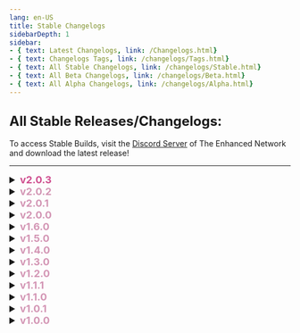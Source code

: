```yaml
---
lang: en-US
title: Stable Changelogs
sidebarDepth: 1
sidebar:
- { text: Latest Changelogs, link: /Changelogs.html}
- { text: Changelogs Tags, link: /changelogs/Tags.html}
- { text: All Stable Changelogs, link: /changelogs/Stable.html}
- { text: All Beta Changelogs, link: /changelogs/Beta.html}
- { text: All Alpha Changelogs, link: /changelogs/Alpha.html}
---
```


## <font size=5em><b>All Stable Releases/Changelogs:</b></font><br>
To access Stable Builds, visit the [Discord Server](https://discord.gg/tohe) of The Enhanced Network and download the latest release!

---
<font size=4em>
<details>
<summary><b><font color=#cf4e8f>v2.0.3</font></b></summary>
::: danger Caution
= <font color=#de6707><b>KNOWN BUG</b></font>: (Maybe fixed now) Servers may be unstable as the protocol requires fixing on Innersloth's side<br>
= <font color=#de6707><b>KNOWN BUG</b></font>: Doppelganger, Swift, & Imitator are working, but are unstable<br>
:::

* By [**TommyXL**](https://github.com/Tommy-XL)<br>
= <font color=#1376f0><b>BUG FIX</b></font>: Fixed bug when the host changed his nickname to his own when he was killed by Doppelganger (hopefully) <br>
= <font color=#1376f0><b>BUG FIX</b></font>: Fixed bug when F1 shows role settings<br>
= <font color=#1376f0><b>BUG FIX</b></font>: Fixed bug when Veteran kills Taskinator<br>
= <font color=#1376f0><b>BUG FIX</b></font>: Fixed (hopefully) the last color question for Quizmaster<br>
= <font color=#1376f0><b>BUG FIX</b></font>: Fixed bug when Killing Machine can call a meeting<br>
= <font color=#1376f0><b>BUG FIX</b></font>: Fixed bug when Jailed message not shown<br>
= <font color=#e08709><b>IMPROVEMENT</b></font>: Set 300 CD for Nemesis if they cannot use the kill button<br>

* By [**Drakos**](https://github.com/Ultradragon005)<br>
= <font color=#e08709><b>IMPROVEMENT</b></font>: Changed warning message about Api Error Connection<br>
</details>
<details>
<summary><b><font color=#d395b4>v2.0.2</font></b></summary>
::: danger Caution
= <font color=#de6707><b>KNOWN BUG</b></font>: Servers may be unstable as the protocol requires fixing on Innersloth's side<br>
= <font color=#de6707><b>KNOWN BUG</b></font>: Doppelganger, Swift, & Imitator are working, but are unstable<br>
:::

= <font color=#1376f0><b>BUG FIX</b></font>: Fixed broken Auto Start<br>
</details>
<details>
<summary><b><font color=#d395b4>v2.0.1</font></b></summary>
::: danger Caution
= <font color=#de6707><b>KNOWN BUG</b></font>: Servers may be unstable as the protocol requires fixing on Innersloth's side<br>
= <font color=#de6707><b>KNOWN BUG</b></font>: Doppelganger, Swift, & Imitator are working, but are unstable<br>
= <font color=#de6707><b>KNOWN BUG</b></font>: Modded clients have some problems, so it is  temporarily recommended that only the host has the mod installed, and players to join on Vanilla.<br>
= <font color=#de6707><b>KNOWN BUG</b></font>: Black screen after meeting for vanilla players (This is not fixable at this time as it's an issue with Vanilla, not TOHE)<br>
:::

::: tip Extra Info
= <font color=#ece218><b>NOTICE</b></font>: Support latest version Among Us v2024.6.18 (By [**TommyXL**](https://github.com/Tommy-XL), [**Pietro**](https://github.com/Pietrodjaowjao), [**Drakos**](https://github.com/Ultradragon005), [**NikoCat223**](https://github.com/NikoCat233))<br>
= <font color=#ece218><b>NOTICE</b></font>: New Settings UI (Base ported from [TOH-Y](https://github.com/Yumenopai/TownOfHost_Y))<br>
:::

* By [**TommyXL**](https://github.com/Tommy-XL)<br>
= <font color=#1376f0><b>BUG FIX</b></font>: Fixed bug when after guessing, Judge, etc. the meeting status was not checked<br>
= <font color=#1376f0><b>BUG FIX</b></font>: Fixed bug when Pelican ended the game when eaten players returned<br>
= <font color=#1376f0><b>BUG FIX</b></font>: Fixed Avenger when they try to kill Necromancer<br>
= <font color=#1376f0><b>BUG FIX</b></font>: Fixed Bodyguard/Crusader when they killed Bodyguard/Crusader, Taskinator and Veteran<br>
= <font color=#1376f0><b>BUG FIX</b></font>: Fixed "Quizmaster.None"<br>
= <font color=#1376f0><b>BUG FIX</b></font>: Fixed missed string "*MayorHideVote" for Vindicator<br>
= <font color=#1376f0><b>BUG FIX</b></font>: Fixed bug when Madmate assign Neutrals (Does not apply to Admirer)<br>
= <font color=#1376f0><b>BUG FIX</b></font>: Fixed bug when Camouflage did not disappear after Camouflager was erased<br>
= <font color=#1376f0><b>BUG FIX</b></font>: Probably fixed the bug when Kamikaze killed players during exile<br>
= <font color=#1376f0><b>BUG FIX</b></font>: Probably fixed bug when in-game result displayed randomized nicknames<br>
= <font color=#1376f0><b>BUG FIX</b></font>: Fixed bug when Auto Start always stes ans saved 0 kill cooldown<br>
= <font color=#1376f0><b>BUG FIX</b></font>: Other small fixes that occurred in certain cases<br>
= <font color=#e08709><b>IMPROVEMENT</b></font>: Swift can no longer get Tricky and vice versa<br>
= <font color=#e08709><b>IMPROVEMENT</b></font>: Remove unnecessary parenthesis for Lighter<br>

* By [**Drakos**](https://github.com/Ultradragon005)<br>
= <font color=#1376f0><b>BUG FIX</b></font>: Fixed bug when Fortune Teller shows "INVALID:NotAssigned"<br>

## Special thanks for help developing this version:
[**TommyXL**](https://github.com/Tommy-XL), [**Drakos**](https://github.com/Ultradragon005), [**NikoCat223**](https://github.com/NikoCat233), [**Pietro**](https://github.com/Pietrodjaowjao), [**D1GQ**](https://github.com/D1GQ), [**ryuk**](https://github.com/ryuk2098), [**Marg**](https://github.com/MargaretTheFool), [**Moe**](https://github.com/0xDrMoe), [**WaterPanda**](#), [**乐崽吖**](https://github.com/LezaiYa), [**Gurge44**](https://www.youtube.com/@200iqguy), [**NotPyro404**](https://sites.google.com/view/notpyro404), [**GameTechGuides**](https://github.com/GameTechGuides)
</details>
<details>
<summary><b><font color=#d395b4>v2.0.0</font></b></summary>

::: danger Caution
= <font color=#de6707><b>KNOWN BUG</b></font>: Servers may be unstable as the protocol requires fixing on Innersloth's side<br>
= <font color=#de6707><b>KNOWN BUG</b></font>: Doppelganger, Swift, & Imitator are working, but are unstable<br>
= <font color=#de6707><b>KNOWN BUG</b></font>: Modded clients have some problems, so it is  temporarily recommended that only the host has the mod installed, and players to join on Vanilla.<br>
= <font color=#de6707><b>KNOWN BUG</b></font>: Black screen after meeting for vanilla players (This is not fixable at this time as it's an issue with Vanilla, not TOHE)<br>
:::

::: tip Extra Info
= <font color=#ece218><b>NOTICE</b></font>: Support latest version Among Us v2024.6.18 (By [**TommyXL**](https://github.com/Tommy-XL), [**Pietro**](https://github.com/Pietrodjaowjao), [**Drakos**](https://github.com/Ultradragon005), [**NikoCat223**](https://github.com/NikoCat233))<br>
= <font color=#ece218><b>NOTICE</b></font>: New Settings UI (Base ported from [TOH-Y](https://github.com/Yumenopai/TownOfHost_Y))<br>
:::

* <font size=3em><font color=green><b>NEW ROLES/ADDONS</b></font></font><br>
\+ <font color=green><b>NEW</b></font>: [Evil Hacker](./options/Impostors/Killing/EvilHacker.html) (Impostor Killing - Ported from [TOH](https://github.com/tukasa0001/TownOfHost))<br>
\+ <font color=green><b>NEW</b></font>: [Doll Master](./options/Impostors/Experimental/DollMaster.html) (Experimental Impostor - By [**D1GQ**](https://github.com/D1GQ))<br>
\+ <font color=green><b>NEW</b></font>: [Radar](./options/Addons/Helpful/Radar.html) (Helpful Add-On - By [**ryuk**](https://github.com/ryuk2098))<br>
\+ <font color=green><b>NEW</b></font>: [Glow](./options/Addons/Experimental/Glow.html) (Experimental Add-On -By [**ryuk**](https://github.com/ryuk2098))<br>

* <font size=3em><font color=#e08709><b>IMPROVED ROLES</b></font></font><br>
= <font color=#e08709><b>IMPROVEMENT</b></font>: [Ninja](./options/Impostors/Killing/Ninja.html) (By [**TommyXL**](https://github.com/Tommy-XL))<br>
= <font color=#e08709><b>IMPROVEMENT</b></font>: [Chronomancer](./options/Impostors/Killing/Chronomancer.html) (By [**Drakos**](https://github.com/Ultradragon005))<br>
= <font color=#e08709><b>IMPROVEMENT</b></font>: [Councillor](./options/Impostors/Killing/Councillor.html) (By [**NikoCat223**](https://github.com/NikoCat233))<br>
= <font color=#e08709><b>IMPROVEMENT</b></font>: [Plague Bearer](/options/Neutrals/Killing/Plaguebearer.html) (By [**TommyXL**](https://github.com/Tommy-XL))<br>
= <font color=#e08709><b>IMPROVEMENT</b></font>: [Schrodinger's Cat](/options/Neutrals/Benign/SchrodingersCat.html) (By [**TommyXL**](https://github.com/Tommy-XL))<br>
= <font color=#e08709><b>IMPROVEMENT</b></font>: [Tricky](/options/Addons/Impostor/Tricky.html) (By [**Drakos**](https://github.com/Ultradragon005))<br>

* <font size=3em><font color=#12edaf><b>GHOST ROLES RETURNED</b></font></font><br>
\+ <font color=#12edaf><b>RETURNED</b></font>: [Ghastly](/options/Crewmates/Ghost/Ghastly.html) (Crewmate Ghost - By [**Drakos**](https://github.com/Ultradragon005))<br>
\+ <font color=#12edaf><b>RETURNED</b></font>: [Hawk](/options/Crewmates/Ghost/Hawk.html) (Crewmate Ghost - By [**Drakos**](https://github.com/Ultradragon005))<br>
\+ <font color=#12edaf><b>RETURNED</b></font>: [Warden](/options/Crewmates/Ghost/Warden.html) (Crewmate Ghost - By [**Drakos**](https://github.com/Ultradragon005))<br>
\+ <font color=#12edaf><b>RETURNED</b></font>: [Bloodmoon](/options/Impostors/Ghost/Bloodmoon.html) (Impostor Ghost - By [**Drakos**](https://github.com/Ultradragon005))<br>
\+ <font color=#12edaf><b>RETURNED</b></font>: [Minion](/options/Impostors/Ghost/Minion.html) (Impostor Ghost - By [**Drakos**](https://github.com/Ultradragon005))<br>
\+ <font color=#12edaf><b>RETURNED</b></font>: [Guardian Angel](/options/Crewmates/Vanilla/GuardianAngel.html) (Support Vanilla Role - By [**Drakos**](https://github.com/Ultradragon005))<br>

* <font size=3em><font color=green><b>NEW COMMANDS</b></font></font><br>
\+ <font color=green><b>NEW</b></font>: `/poll` (By [**Drakos**](https://github.com/Ultradragon005))<br>
\+ <font color=green><b>NEW</b></font>: `/8ball` (By [**Marg**](https://github.com/MargaretTheFool))<br>
\+ <font color=green><b>NEW</b></font>: `/me` (By [**NikoCat223**](https://github.com/NikoCat233))<br>
\+ <font color=green><b>NEW</b></font>: `/icon` (By [**WaterPanda**](#))<br>

* <font size=3em><font color=green><b>NEW SETTINGS</b></font></font><br>
\+ <font color=green><b>NEW</b></font>: Client Setting: `Disable Lobby Music` (By [**TommyXL**](https://github.com/Tommy-XL))<br>
\+ <font color=green><b>NEW</b></font>: Amnesiac: `Has Arrows pointing toward bodies` (By [**ryuk**](https://github.com/ryuk2098))<br>
\+ <font color=green><b>NEW</b></font>: Engineer: `Vent Cooldown` and `Max Time In Vents` (By [**NikoCat223**](https://github.com/NikoCat233))<br>
\+ <font color=green><b>NEW</b></font>: Councillor: `Show Trial as Councillor Murder` (By [**NikoCat223**](https://github.com/NikoCat233))<br>
\+ <font color=green><b>NEW</b></font>: Councillor: `Suicide when judge Impostors Team Wrongly` (By [**NikoCat223**](https://github.com/NikoCat233))<br>
\+ <font color=green><b>NEW</b></font>: Councillor: `Can Murder Snitch with All Tasks Done` (By [**NikoCat223**](https://github.com/NikoCat233))<br>
\+ <font color=green><b>NEW</b></font>: `Instant Auto-Start` (By [**NikoCat223**](https://github.com/NikoCat233))<br>
\+ <font color=green><b>NEW</b></font>: `Everyone Can See Death Reason` (By [**TommyXL**](https://github.com/Tommy-XL))<br>
\+ <font color=green><b>NEW</b></font>: `Hide All Tags (for AutoMuteUs)` (By [**TommyXL**](https://github.com/Tommy-XL))<br>
\+ <font color=green><b>NEW</b></font>: Pickpocket, Stealer and Paranoia: `Hide Additional Vote(s)` (By [**TommyXL**](https://github.com/Tommy-XL))<br>
\+ <font color=green><b>NEW</b></font>: Monarch: `Hide additional vote for Knighted players` (By [**TommyXL**](https://github.com/Tommy-XL))<br>
\+ <font color=green><b>NEW</b></font>: Maverick: `Minimum number of kills to win` (By [**TommyXL**](https://github.com/Tommy-XL))<br>
\+ <font color=green><b>NEW</b></font>: YouTuber: `The Killer Wins with YouTuber` (By [**TommyXL**](https://github.com/Tommy-XL))<br>
\+ <font color=green><b>NEW</b></font>: `Disable Task Win If All Crews Are Dead` (Ported from [EHR](https://github.com/Gurge44/EndlessHostRoles))<br>
\+ <font color=green><b>NEW</b></font>: `Disable Task Win If All Crews Are Converted` (Ported from [EHR](https://github.com/Gurge44/EndlessHostRoles))<br>

* <font size=3em><font color=#e08709><b>NEW/IMPROVED FEATURES</b></font></font><br>
= <font color=#e08709><b>IMPROVEMENT</b></font>: Some roles based on Shapeshift will never play the Shapeshift animation (By [**TommyXL**](https://github.com/Tommy-XL))<br>
= <font color=#e08709><b>IMPROVEMENT</b></font>: Lobby timer displayed for vanilla players (By [**TommyXL**](https://github.com/Tommy-XL))<br>
= <font color=#e08709><b>IMPROVEMENT</b></font>: Modded players can see the host during meetings (Online Only - By [**TommyXL**](https://github.com/Tommy-XL))<br>
= <font color=#e08709><b>IMPROVEMENT</b></font>: Vanilla players can see the roles of the winning players at game end (By [**TommyXL**](https://github.com/Tommy-XL))<br>
= <font color=#e08709><b>IMPROVEMENT</b></font>: Real death reason displayed for players who left the game after death (By [**TommyXL**](https://github.com/Tommy-XL))<br>
= <font color=#e08709><b>IMPROVEMENT</b></font>: Improved role and add-on assign (By [**TommyXL**](https://github.com/Tommy-XL))<br>
= <font color=#e08709><b>IMPROVEMENT</b></font>: Improved Auto-Updater (By [**Pietro**](https://github.com/Pietrodjaowjao))<br>
= <font color=#e08709><b>IMPROVEMENT</b></font>: Horse Mode returned (By [**Pietro**](https://github.com/Pietrodjaowjao))<br>
= <font color=#e08709><b>IMPROVEMENT</b></font>: Improved API Connection loading (By [**Pietro**](https://github.com/Pietrodjaowjao))<br>
= <font color=#e08709><b>IMPROVEMENT</b></font>: Automatically ban spoofed friend codes (Can be disabled in settings - By [**Pietro**](https://github.com/Pietrodjaowjao))<br>
= <font color=#e08709><b>IMPROVEMENT</b></font>: Re-added colors to kill log and last roles commands (By [**Drakos**](https://github.com/Ultradragon005))<br>
\+ <font color=green><b>NEW</b></font>: TOHE Dropship Decorations (Can be disabled in client settings - By [**D1GQ**](https://github.com/D1GQ))<br>
\+ <font color=green><b>NEW</b></font>: Vanilla player based on impostor show real team in intro scene (By [**D1GQ**](https://github.com/D1GQ))<br>
= <font color=#e08709><b>IMPROVEMENT</b></font>: Improved showing role info for vanilla players (By [**D1GQ**](https://github.com/D1GQ))<br>
= <font color=#e08709><b>IMPROVEMENT</b></font>: EAC improvements (By [**NikoCat223**](https://github.com/NikoCat233))<br>
\+ <font color=green><b>NEW</b></font>: Added custom sounds for Eraser and Oiiai after erased role (By [**NikoCat223**](https://github.com/NikoCat233))<br>
\+ <font color=green><b>NEW</b></font>: Region Menu paging behavior (From TONX - By [**NikoCat223**](https://github.com/NikoCat233))<br>

* <font size=3em><font color=#F6BE00><b>SOME CHANGES/IMPROVEMENTS</b></font></font><br>
= <font color=#F6BE00><b>CHANGE</b></font>: Penguin's victim can no longer vent (By [**NikoCat223**](https://github.com/NikoCat233))<br>
= <font color=#F6BE00><b>CHANGE</b></font>: Enigma max name length increased from 8 to 10 (By [**TommyXL**](https://github.com/Tommy-XL))<br>
= <font color=#F6BE00><b>CHANGE</b></font>: Eraser can't guess erased players (By [**TommyXL**](https://github.com/Tommy-XL))<br>
= <font color=#F6BE00><b>CHANGE</b></font>: Block Punching Bag guessing if a player tries to guess it again (By [**TommyXL**](https://github.com/Tommy-XL))<br>
= <font color=#F6BE00><b>CHANGE</b></font>: Optimized Fortune Teller (By [**Drakos**](https://github.com/Ultradragon005))<br>
= <font color=#F6BE00><b>CHANGE</b></font>: Version display size reduced by 70% (By [**TommyXL**](https://github.com/Tommy-XL))<br>
= <font color=#F6BE00><b>CHANGE</b></font>: Lobby timer in `template.txt` (By [**NikoCat223**](https://github.com/NikoCat233))<br>
= <font color=#F6BE00><b>CHANGE</b></font>: Added Server Name in ping tracker (By [**NikoCat223**](https://github.com/NikoCat233))<br>
= <font color=#F6BE00><b>CHANGE</b></font>: Updated background images: Main Menu now features art winners (By [**ryuk**](https://github.com/ryuk2098))<br>
= <font color=#F6BE00><b>CHANGE</b></font>: Changed role name size for modded and vanilla (By [**TommyXL**](https://github.com/Tommy-XL))<br>
= <font color=#F6BE00><b>CHANGE</b></font>: Hide report button for Killing Machine (By [**TommyXL**](https://github.com/Tommy-XL))<br>
\- <font color=red><b>REMOVED</b></font>: Client Settings: `Small Screen Mode` and `Enable it if you use AutoMuteUs` (By [**TommyXL**](https://github.com/Tommy-XL))<br>
Added `F3` and `F4` to show role and add-ons settings, respectively (By [**TommyXL**](https://github.com/Tommy-XL))<br>
= <font color=#F6BE00><b>CHANGE</b></font>: Changed Kamikaze symbol (By [**Drakos**](https://github.com/Ultradragon005))<br>
\+ <font color=green><b>NEW</b></font>: Added icon for Jailer (By [**Drakos**](https://github.com/Ultradragon005))<br>
= <font color=#F6BE00><b>CHANGE</b></font>: When Mayor use portable button it shows as a button pressed (By [**Drakos**](https://github.com/Ultradragon005))<br>
= <font color=#F6BE00><b>CHANGE</b></font>: Allow players to be banned by only using the first name in `BanList.txt` (By [**Pietro**](https://github.com/Pietrodjaowjao))<br>
= <font color=#F6BE00><b>CHANGE</b></font>: Updated Ability button text for Seeker, Coroner, Romantic, and Werewolf (By [**Marg**](https://github.com/MargaretTheFool))<br>
= <font color=#F6BE00><b>CHANGE</b></font>: Moved Double Shot and Rebound to `Game Modifiers` (By [**TommyXL**](https://github.com/Tommy-XL))<br>
\+ <font color=#12edaf><b>RENAMED</b></font>: Masochist renamed to [Punching Bag](/options/Neutrals/Evil/PunchingBag.html) (By [**WaterPanda**](#))<br>
\+ <font color=#12edaf><b>RENAMED</b></font>: Bloodlust renamed to [Bloodthirst](/options/Addons/Mixed/Bloodthirst.html) (By [**WaterPanda**](#))<br>
\+ <font color=#12edaf><b>RENAMED</b></font>: Schizophrenic renamed to [Paranoia](/options/Addons/Mixed/Paranoia.html) (By [**WaterPanda**](#))<br>
= <font color=#e08709><b>IMPROVEMENT</b></font>: All instances of `tohre.dev` updated to `weareten.ca` (By [**NotPyro404**](https://sites.google.com/view/notpyro404))<br>
= <font color=#e08709><b>IMPROVEMENT</b></font>: All instances of `ko-fi.com/tohe` updated to `weareten.ca/tohe/` (By [**NotPyro404**](https://sites.google.com/view/notpyro404))<br><br>

## Special thanks for help developing this version:
[**TommyXL**](https://github.com/Tommy-XL), [**Drakos**](https://github.com/Ultradragon005), [**NikoCat223**](https://github.com/NikoCat233), [**Pietro**](https://github.com/Pietrodjaowjao), [**D1GQ**](https://github.com/D1GQ), [**ryuk**](https://github.com/ryuk2098), [**Marg**](https://github.com/MargaretTheFool), [**Moe**](https://github.com/0xDrMoe), [**WaterPanda**](#), [**乐崽吖**](https://github.com/LezaiYa), [**Gurge44**](https://www.youtube.com/@200iqguy), [**NotPyro404**](https://sites.google.com/view/notpyro404), [**GameTechGuides**](https://github.com/GameTechGuides).<br>
- Check out all of our translators on our [**Website**](https://tohe.weareten.ca/AboutUs.html)<br>
* [**Full v2.0.0 Changelog**](https://github.com/0xDrMoe/TownofHost-Enhanced/compare/v1.6.0...v2.0.0) or support us on our [Website](https://weareten.ca/TOHE/) to get access to early features!
</details>
<details>
<summary><b><font color=#d395b4>v1.6.0</font></b></summary>

* <font size=3em><font color=green><b>NEW ADDONS</b></font></font><br>
\+ <font color=green><b>NEW</b></font>: Statue (Harmful Addon - By: Drakos, Idea: spong)<br>

* <font size=3em><font color=green><b>COLLABORATIVE CHANGES</b></font></font><br>
\+ <font color=green><b>NEW</b></font>: New function for Shapeshift roles: Reject-ShapeShift (By: NikoCat223 - Created the base code, and TommyXL - Helped) (All roles that can use shapeshift will no longer play the shapeshift animation) (This function can be adjusted using the setting «Disable Shapeshift Animations» (The Sniper has a separate setting)) (Note: In the next version it may be changed, for example: some roles will have Shapeshift disabled by default and some roles will add a setting with «Disable Shapeshift Animation»)<br>
= <font color=#e08709><b>IMPROVEMENT</b></font>: Improved code base for all add-ons (By: Drakos - Created the base code, and TommyXL - Partially helped)<br>

* <font size=3em><font color=green><b>NEW SETTINGS</b></font></font><br>
\+ <font color=green><b>NEW</b></font>: Disable VoteKick System (By: Pietro)<br>
\+ <font color=green><b>NEW</b></font>: Impostors can see each other's Add-ons (By: TommyXL)<br>
\+ <font color=green><b>NEW</b></font>: Players can use «/tpin» and «/tpout» commands (By: ryuk)<br>
\+ <font color=green><b>NEW</b></font>: Players can play mini-games (By: ryuk)<br>
\+ <font color=green><b>NEW</b></font>: Client setting: «Dark Theme» (By: TommyXL - Ported From EHR - Works only for modded players)<br>

* <font size=3em><font color=green><b>NEW FEATURES</b></font></font><br>
= <font color=#e08709><b>IMPROVEMENT</b></font>: Improved announcement patch (By: ryuk - Ported from TOH-Y)<br>
= <font color=#e08709><b>IMPROVEMENT</b></font>: Added «dlekS ehT» in Map Picker Menu (By: TommyXL - Thanks Submerged source code)<br>
= <font color=#e08709><b>IMPROVEMENT</b></font>: Improved role spawns (By: TommyXL - Ported from EHR) (Now for each role, you can set the chance of appearance from 0% to 100%)<br>
= <font color=#e08709><b>IMPROVEMENT</b></font>: Improved Role Summary (By: TommyXL - Ported From EHR)<br>
= <font color=#e08709><b>IMPROVEMENT</b></font>: Revert to old Kill logs (By: ryuk) (The kill log and end summary will also automatically remove HTML tags if the length is too long (even with setting off). This is done because if the message is too big, it will not be sent to some players)<br>

* <font size=3em><font color=#F6BE00><b>SOME CHANGES/IMPROVEMENTS</b></font></font><br>
= <font color=#e08709><b>IMPROVEMENT</b></font>: We will now use «Mini.RegionInstall» to add modded servers<br>
= <font color=#e08709><b>IMPROVEMENT</b></font>: Now backgrounds are set in randomly (By: ryuk - from art competitions)<br>
= <font color=#e08709><b>IMPROVEMENT</b></font>: If a user fails dbconnect on first login, it will be turned to offline mode and forced to re-login (By: NikoCat223)<br>
\- <font color=red><b>REMOVED</b></font>: Client Setting «Old Role Summary» removed (By: TommyXL)<br>
= <font color=#e08709><b>IMPROVEMENT</b></font>: Modded players now will show the player role in the Haunt Menu instead of the base role (By: TommyXL)<br>
\- <font color=red><b>REMOVED</b></font>: Unused strings were removed (By: ryuk - Thanks to kevoutings for providing all the unused strings)<br>
= <font color=#e08709><b>IMPROVEMENT</b></font>: Now vanilla roles and Amnesiac always will be shown in Guesser UI (By: TommyXL)<br>

* <font size=3em><font color=#1376f0><b>BUG FIXES</b></font></font><br>
= <font color=#1376f0><b>BUG FIX</b></font>: Fixed Mod Updater (By: Pietro and NikoCat223)<br>
= <font color=#1376f0><b>BUG FIX</b></font>: Fixed Progress text and target mark for Pirate (By: ryuk)<br>
= <font color=#1376f0><b>BUG FIX</b></font>: Removed Overtired from enabled addons list (By: ryuk)<br>
= <font color=#1376f0><b>BUG FIX</b></font>: Shapeshifted Hangman ignores the alerted veteran (By: ryuk)<br>
= <font color=#1376f0><b>BUG FIX</b></font>: Fixed bug when «FixedUpdate» for roles working in the lobby (By: TommyXL)<br>
= <font color=#1376f0><b>BUG FIX</b></font>: Possibly fixed bug when settings sometimes are not loading (By: TommyXL)<br>
= <font color=#1376f0><b>BUG FIX</b></font>: Fixes for Copycat turning into Retributionist and reverting into Copycat (By: Moe)<br>
= <font color=#1376f0><b>BUG FIX</b></font>: Fixed bug when Susceptible making role visible to others (By: Drakos)<br>
= <font color=#1376f0><b>BUG FIX</b></font>: Fixed some visual bugs with Modded clients (By: NikoCat223)<br>
= <font color=#1376f0><b>BUG FIX</b></font>: Fixed bug when Bomber and Nuker were banned by EAC after shapeshifting (By: NikoCat223)<br>
= <font color=#1376f0><b>BUG FIX</b></font>: Solsticer is no longer a member of any team (By: NikoCat223)<br>
= <font color=#1376f0><b>BUG FIX</b></font>: Penguin victim cannot kill (By: NikoCat223)<br>
= <font color=#1376f0><b>BUG FIX</b></font>: Pelican cannot eat grabbing penguin (By: NikoCat223)<br>
= <font color=#1376f0><b>BUG FIX</b></font>: Fixed bug when the GM gets stuck outside the map on the Airship (By: TommyXL)<br>
= <font color=#1376f0><b>BUG FIX</b></font>: Fixed presets in Hide & Seek (By: TommyXL)<br>
= <font color=#1376f0><b>BUG FIX</b></font>: Fixed errors in Double Trigger (By: TommyXL)<br>
= <font color=#1376f0><b>BUG FIX</b></font>: Fixed some invalid strings for Quiz Master (By: TommyXL)<br>
= <font color=#1376f0><b>BUG FIX</b></font>: Fixed bug when Mole not working on fungle (By: ryuk)<br>
= <font color=#1376f0><b>BUG FIX</b></font>: Remove ejected from Tricky random death reason (By: ryuk)<br>
= <font color=#1376f0><b>BUG FIX</b></font>: Fixed bug when Imitator having vanilla cooldown (By: ryuk)<br>

* <font size=3em><font color=#8708c7><b>TRANSLATIONS</b></font></font>
\+ <font color=#009b3a><b>Brazilian (Portuguese Brazil)</b></font>: (Dx7405)<br>
\+ <font color=#1e448b><b>Dutch</b></font>: (apemv, madmazel_)<br>
\+ <font color=#002654><b>French</b></font>: (FuroYT, KevOut, Klaomi, Sansationnelle, Space Monkey)<br>
\+ <font color=#009344><b>Italian</b></font>: (alot, Baphojack, Mattix606)<br>
\+ <font color=#bd0029><b>Japanese</b></font>: (Sunnyboi)<br>
\+ <font color=#009b3a><b>Latam (Latin American)</b></font>: (CreepPower)<br>
\+ <font color=#0036a7><b>Russian</b></font>: (TommyXL, Shoulder Devil, chill_ultimated, Nevermore59)<br>
\+ <font color=#de2910><b>Simplified Chinese</b></font>: (CrewCyan, LezaiYa, NikoCat223)<br>
\+ <font color=#ffc400><b>Spanish</b></font>: (Dawson, Sunnyboi, thewhiskas27, xxSShadow)<br>
\+ <font color=#de2910><b>Traditional Chinese</b></font>: (FlyFlyTurtle, Hinharrrrr, netherdragontw, Pomelo_)<br>

- Check out all of our translators on our [**Website**](https://tohe.weareten.ca/AboutUs.html)
* [**Full v1.6.0 Changelog**](https://github.com/0xDrMoe/TownofHost-Enhanced/compare/v1.5.0...v1.6.0) or support us on our [Website](https://weareten.ca/TOHE/) to get access to early features!
</details>
<details>
<summary><b><font color=#d395b4>v1.5.0</font></b></summary>

* <font size=3em><font color=green><b>NEW ROLES</b></font></font><br>
\+ <font color=green><b>NEW</b></font>: Rift Maker (Support Impostor - By: ryuk) <br>
\+ <font color=green><b>NEW</b></font>: Penguin (Hindering Impostor - Coded by dev TOH and Ported from EHR - By: Drakos) <br>
\+ <font color=green><b>NEW</b></font>: Stealth (Hindering Impostor - Coded by dev TOH and Ported from EHR - By: Drakos) <br>
\+ <font color=green><b>NEW</b></font>: Plague Scientist (Neutral Killer - Coded by dev TOH and Ported from EHR - By: Drakos) <br>
\+ <font color=green><b>NEW</b></font>: Schrodinger's Cat (Neutral Benign - Coded by dev TOH - By: ryuk) <br>
\+ <font color=green><b>NEW</b></font>: Quizmaster (Experimental role - By: Furo) <br>

* <font size=3em><font color=green><b>NEW ADDONS</b></font></font><br>
\+ <font color=green><b>NEW</b></font>: Susceptible (Helpful Addon - By: Drakos) <br>
\+ <font color=green><b>NEW</b></font>: Tired (Helpful Addon - By: Drakos) <br>
\+ <font color=green><b>NEW</b></font>: Tricky (Impostor Add-on - By: ryuk) <br>
\+ <font color=green><b>NEW</b></font>: Rainbow (Miscellaneous Addon - Coded by dev TOH-Y - By: NikoCat223 and LezaiYa) <br>

* <font size=3em><font color=#12edaf><b>REWORKED/IMPROVED ROLES</b></font></font><br>
= <font color=#F6BE00><b>REWORK</b></font>: Killing Machine (Reworked - By: ryuk) <br>
= <font color=#F6BE00><b>REWORK</b></font>: Investigator (Reworked - By: ryuk) <br>
= <font color=#F6BE00><b>REBASED</b></font>: Swapper (Rebased - By: NikoCat223) <br>
= <font color=#e08709><b>IMPROVEMENT</b></font>: Copycat (Improved - By: ryuk) <br>

* <font size=3em><font color=red><b>REMOVALS</b></font></font><br>
\- <font color=red><b>REMOVED</b></font>: Luckey (Сrewmate Role - By: ryuk) <br>
\- <font color=red><b>REMOVED</b></font>: Witch (Neutral Killer - By: TommyXL) <br>
\- <font color=red><b>REMOVED</b></font>: Repairman (Common Addon - By: TommyXL) <br>

* <font size=3em><font color=#F6BE00><b>PERFORMANCE/CODE IMPROVEMENTS</b></font></font><br>
= <font color=#e08709><b>IMPROVEMENT</b></font>: «FixedUpdate» in code now work async (By: TommyXL) <br>
= <font color=#e08709><b>IMPROVEMENT</b></font>: Optimize Ping Tracker Update (By: TommyXL) <br>
= <font color=#e08709><b>IMPROVEMENT</b></font>: Improved Code In «CheckMurder» (By: TommyXL) <br>
= <font color=#e08709><b>IMPROVEMENT</b></font>: Improved Code When Players Complete Task (By: TommyXL) <br>
= <font color=#e08709><b>IMPROVEMENT</b></font>: Сode improvements in «HasKillButton» (By: ryuk) <br>
= <font color=#e08709><b>IMPROVEMENT</b></font>: Сode improvements in «DivinatorCheck.Result» for Fortune Teller (By: ryuk) <br>

* <font size=3em><font color=green><b>NEW FEATURES</b></font></font><br>
\+ <font color=green><b>NEW</b></font>: Support Added For Vanilla Hide & Seek (By: TommyXL) <br>
\+ <font color=green><b>NEW</b></font>: Added Random Skins & Colors in Camouflage (By: TommyXL) <br>
\+ <font color=green><b>NEW</b></font>: Black screen (Anti Blackout) protection system has been improved (By: TommyXL) <br>
\+ <font color=green><b>NEW</b></font>: Add-ons assign was recoded (By: TommyXL) <br>

* <font size=3em><font color=green><b>NEW SETTINGS</b></font></font><br>
\+ <font color=green><b>NEW</b></font>: Show Only Enabled Roles In Guesser UI (By: TommyXL) <br>
\+ <font color=green><b>NEW</b></font>: Only allow whitelisted players to join lobbies (By: ryuk) <br>
\+ <font color=green><b>NEW</b></font>: Hide «Host♥» text (By: Pietro) <br>
\+ <font color=green><b>NEW</b></font>: Players can use the «/rn» command (By: Marg) <br>
\+ <font color=green><b>NEW</b></font>: Copycat: «Can copy team changing addon» (By: ryuk) <br>
\+ <font color=green><b>NEW</b></font>: Fortune Teller: «Show random active roles in Fortune Teller hints» (By: ryuk) <br>
\+ <font color=green><b>NEW</b></font>: Alchemist: «Potion Of Speed» (Ported from EHR - By: Drakos) <br>
\+ <font color=green><b>NEW</b></font>: Doppelganger: «Can vent» and «Has imp vision» (By: ryuk) <br>
\+ <font color=green><b>NEW</b></font>: Bandit: «Steal cooldown» (different from kill cooldown - By: ryuk) <br>

* <font size=3em><font color=#F6BE00><b>CHANGES</b></font></font><br>
= <font color=#F6BE00><b>CHANGE</b></font>: Display sorted role names for all langs in guesser UI (By: ryuk) <br>
= <font color=#F6BE00><b>CHANGE</b></font>: Preset 5 will be used to sync with host's setting for modded client (By: TommyXL) <br>
= <font color=#F6BE00><b>CHANGE</b></font>: Ported code «Vent.CanUse» from TOH (By: TommyXL) <br>
= <font color=#F6BE00><b>CHANGE</b></font>: Some roles have been removed from Experimental (By: ryuk) <br>
= <font color=#F6BE00><b>CHANGE</b></font>: Make «/rand» inclusive (By: Marg) <br>
= <font color=#F6BE00><b>CHANGE</b></font>: Prevent bans from InnerSloth servers if not modded host (By: Pietro) <br>
= <font color=#F6BE00><b>CHANGE</b></font>: Warn when «/dump» is used (By: Pietro) <br>
= <font color=#F6BE00><b>CHANGE</b></font>: Translate API tags, if translation available (By: Pietro) <br>
= <font color=#F6BE00><b>CHANGE</b></font>: Updated several roles' names internally to be consistent and not spaghetti code (By: Moe) <br>
= <font color=#F6BE00><b>CHANGE</b></font>: Add-ons with a spawn chance greater than or equal to 90% have higher priority (By: TommyXL) <br>
= <font color=#F6BE00><b>CHANGE</b></font>: Added delay teleport after meeting (By: TommyXL) <br>
= <font color=#F6BE00><b>CHANGE</b></font>: Roles using abilities using vents will now spawn on the Dleks (dlekS ehT) map (By: TommyXL) <br>

* <font size=3em><font color=#1376f0><b>BUG FIXES</b></font></font><br>
= <font color=#1376f0><b>BUG FIX</b></font>: Fixed vents on Dleks map for modded players (By: TommyXL) <br>
= <font color=#1376f0><b>BUG FIX</b></font>: Provocateur now cannot get Bait (By: TommyXL) <br>
= <font color=#1376f0><b>BUG FIX</b></font>: Kamikaze now cannot get Swift (By: TommyXL) <br>
= <font color=#1376f0><b>BUG FIX</b></font>: Evil Tracker now cannot get Seer (By: TommyXL) <br>
= <font color=#1376f0><b>BUG FIX</b></font>: Fixed bug when Bard did not work (By: TommyXL) <br>
= <font color=#1376f0><b>BUG FIX</b></font>: Fixed Tracker error In logs (By: TommyXL) <br>
= <font color=#1376f0><b>BUG FIX</b></font>: Fixed Burst error when game end (By: TommyXL) <br>
= <font color=#1376f0><b>BUG FIX</b></font>: Fixed other errors In logs (By: TommyXL) <br>
= <font color=#1376f0><b>BUG FIX</b></font>: Fixed check game end (By: TommyXL) <br>
= <font color=#1376f0><b>BUG FIX</b></font>: Fixed bug when Alchemist & Bloodlust could kill after end meeting (By: TommyXL) <br>
= <font color=#1376f0><b>BUG FIX</b></font>: Possibly fixed bug when sometimes non-modded player does not teleport (By: TommyXL) <br>
= <font color=#1376f0><b>BUG FIX</b></font>: Fixed Save Presets (Coded by dev TOH - By: TommyXL) <br>
= <font color=#1376f0><b>BUG FIX</b></font>: Fixed Disconnect At Game End (Coded by dev TOH - By: TommyXL) <br>
= <font color=#1376f0><b>BUG FIX</b></font>: Fixed spam LateTask about Mole on exit vent (By: TommyXL) <br>
= <font color=#1376f0><b>BUG FIX</b></font>: Fixed bug where Evil Tracker «Can See Kill Flash» option sometimes does not work (By: TommyXL) <br>
= <font color=#1376f0><b>BUG FIX</b></font>: Fixed bug when some roles can be stuck in vent during comms sabotage (By: TommyXL) <br>
= <font color=#1376f0><b>BUG FIX</b></font>: Fixed some strings (By: TommyXL) <br>
= <font color=#1376f0><b>BUG FIX</b></font>: Fixed errors in logs when Modded Client left the game (By: TommyXL) <br>
= <font color=#1376f0><b>BUG FIX</b></font>: Fixed bug when Merchant checks Add-ons limit (By: TommyXL) <br>
= <font color=#1376f0><b>BUG FIX</b></font>: Fixed bug when President skips meeting and someone will be ejected (By: TommyXL) <br>
= <font color=#1376f0><b>BUG FIX</b></font>: Fixed bug when the player's name was not cleared during end of the meeting when a player left the game (By: TommyXL) <br>
= <font color=#1376f0><b>BUG FIX</b></font>: Fixed bug when Swooper & Chameleon & Wraith & Alchemist teleport in vent after meeting (By: TommyXL) <br>
= <font color=#1376f0><b>BUG FIX</b></font>: Fixed Cleanser issues (By: TommyXL) <br>
= <font color=#1376f0><b>BUG FIX</b></font>: Fixed bug when Inspector seeing Rascal as Crew and Impostor (By: TommyXL) <br>
= <font color=#1376f0><b>BUG FIX</b></font>: Fixed bug when Time Master works incorrectly (By: TommyXL) <br>
= <font color=#1376f0><b>BUG FIX</b></font>: Fixed bug when Disperser teleport players when they were in vent (By: TommyXL) <br>
= <font color=#1376f0><b>BUG FIX</b></font>: Fixed bug when Huntsman not colored names targets at the beginning of the game (for vanilla - By: TommyXL) <br>
= <font color=#1376f0><b>BUG FIX</b></font>: Fixed bug when Pyromaniac not showing the douse on vanilla (for vanilla - By: TommyXL) <br>
= <font color=#1376f0><b>BUG FIX</b></font>: Fixed bug when Impostor ghosts didn't see the sabotage button (By: TommyXL) <br>
= <font color=#1376f0><b>BUG FIX</b></font>: Fixed bug when the reason for the end win was sometimes displayed incorrectly (By: TommyXL) <br>
= <font color=#1376f0><b>BUG FIX</b></font>: Fixed bug when the add-on had a 100% chance of spawning but would sometimes not spawn in the game (By: TommyXL) <br>
= <font color=#1376f0><b>BUG FIX</b></font>: Some fixes for Romantics (By: TommyXL and ryuk) <br>
= <font color=#1376f0><b>BUG FIX</b></font>: Fixed Undertaker for modded clients (By: ryuk) <br>
= <font color=#1376f0><b>BUG FIX</b></font>: Fixed bug when Copycat copying taskinator will give benefactor if Copycat can copy crew variant (By: ryuk) <br>
= <font color=#1376f0><b>BUG FIX</b></font>: Fix copycat copying enigma doesn't give clue (By: ryuk) <br>
= <font color=#1376f0><b>BUG FIX</b></font>: Fixed inspector doesn't give madmate as imp team (By: ryuk) <br>
= <font color=#1376f0><b>BUG FIX</b></font>: Fixed telecommunication not working when copycat copies (By: ryuk) <br>
= <font color=#1376f0><b>BUG FIX</b></font>: Fixed Bug where Jackal recruits Copycat and Copycat's role resets after meeting (By: ryuk and Moe) <br>
= <font color=#1376f0><b>BUG FIX</b></font>: Fixed bug when shield animation banning modded clients (By: ryuk) <br>
= <font color=#1376f0><b>BUG FIX</b></font>: Fixed instigator using vanilla kill cooldown (By: ryuk) <br>
= <font color=#1376f0><b>BUG FIX</b></font>: Fixed Councillor per meeting limit (By: ryuk) <br>
= <font color=#1376f0><b>BUG FIX</b></font>: Exclude Solsticer from Seeker's target (By: NikoCat223) <br>
= <font color=#1376f0><b>BUG FIX</b></font>: Fixed when Solsticer can be murdered (By: NikoCat223) <br>
= <font color=#1376f0><b>BUG FIX</b></font>: Fixed bug that sometimes caused the game to crash after version check (By: NikoCat223) <br>
= <font color=#1376f0><b>BUG FIX</b></font>: Fixed bug when Mini can misguess to death (By: NikoCat223) <br>
= <font color=#1376f0><b>BUG FIX</b></font>: Fixed bug when Vulture body amount not showing correctly for mod clients (By: NikoCat223) <br>
= <font color=#1376f0><b>BUG FIX</b></font>: Fixed bug when the host did not choose a spawn location on Airship for a long time and EAC banned players who tried to cause sabotage (By: NikoCat223) <br>
= <font color=#1376f0><b>BUG FIX</b></font>: Fixed bug when Nice Mini can be killed by Warlock, Puppeteer, Shroud and can be target for anonymous (By: NikoCat223 and LezaiYa) <br>
= <font color=#1376f0><b>BUG FIX</b></font>: Fixed the bug that prevented the game from ending when Mini was exiled (By: LezaiYa) <br>
= <font color=#1376f0><b>BUG FIX</b></font>: Fixed bug where «/gno» and «/rand» gave same result (By: Marg) <br>

* <font size=3em><font color=#8708c7><b>TRANSLATIONS</b></font></font>
\+ <font color=#009b3a><b>Brazilian (Portuguese Brazil)</b></font>: (By: Dx7405) <br>
\+ <font color=#1e448b><b>Dutch</b></font>: (By: apemv, madmazel_) <br>
\+ <font color=#002654><b>French</b></font>: (By: FuroYT, KevOut, Klaomi, Sansationnelle) <br>
\+ <font color=#009344><b>Italian</b></font>: (By: alot, Baphojack, Mattix606) <br>
\+ <font color=#bd0029><b>Japanese</b></font>: (By: Sunnyboi) <br>
\+ <font color=#009b3a><b>Latam (Latin American)</b></font>: (By: CreepPower) <br>
\+ <font color=#0036a7><b>Russian</b></font>: (By: TommyXL, Shoulder Devil (MogekoNik), chill_ultimated, Nevermore59) <br>
\+ <font color=#de2910><b>Simplified Chinese</b></font>: (By: CrewCyan, LezaiYa, NikoCat223) <br>
\+ <font color=#ffc400><b>Spanish</b></font> (By: Dawson, Sunnyboi, thewhiskas27, xxSShadow) <br>
\+ <font color=#de2910><b>Traditional Chinese</b></font>: (By: FlyFlyTurtle, Hinharrrrr, netherdragontw, Pomelo_)<br>

- Check out all of our translators on our [**Website**](https://tohe.weareten.ca/AboutUs.html)
* [**Full v1.5.0 Changelog**](https://github.com/0xDrMoe/TownofHost-Enhanced/compare/v1.4.0...v1.5.0) or support us on our [Website](https://weareten.ca/TOHE/) to get access to early features!
</details>
<details>
<summary><b><font color=#d395b4>v1.4.0</font></b></summary>

* <font size=3em><font color=green><b>ADDITIONS</b></font></font><br>
\+ <font color=green><b>NEW</b></font>: Benefactor (Support Crewmate - By: ryuk) <br>
\+ <font color=green><b>NEW</b></font>: Keeper (Support Crewmate - By: ryuk) <br>
\+ <font color=green><b>NEW</b></font>: Captain (Power Crewmate - By: ryuk) <br>
\+ <font color=green><b>NEW</b></font>: Mole (Basic Crewmate - By: ryuk) <br>
\+ <font color=green><b>NEW</b></font>: Guess Master (Basic Crewmate - By: ryuk) <br>
\+ <font color=green><b>NEW</b></font>: Kamikaze (Support Impostor - By: Drakos) <br>
\+ <font color=green><b>NEW</b></font>: Solsticer (Experimental Neutral - By: NikoCat223) <br>
\+ <font color=green><b>NEW</b></font>: Flash (Helpful Addon - By: TommyXL) <br>
\+ <font color=green><b>NEW</b></font>: Silent (Helpful Addon - By: NikoCat223) <br>
\+ <font color=green><b>NEW</b></font>: Mundane (Harmful Addon - By: ryuk) <br>
\+ <font color=green><b>NEW</b></font>: dlekS ehT !paM weN (Thanks sleepyut (@Galster-dev on GitHub) and TommyXL) <br>
\+ <font color=green><b>NEW</b></font>: New Gamemode: FFA from EHR (By: ryuk, Special Thanks: Gurge44) <br>
\+ <font color=green><b>NEW</b></font>: Added chat commands /tpin, /tpout - TP players in and out of ship in lobby (By: ryuk) <br>
\+ <font color=green><b>NEW</b></font>: New Setting: Prevent /quit due to malicious use (By: Furo) <br>
\+ <font color=green><b>NEW</b></font>: New Setting: Change Decontamination Time (Very Cool! Try this! By: TommyXL) <br>
\+ <font color=green><b>NEW</b></font>: Returned Setting: Remove Pets At Dead Players (By: ryuk) <br>
\+ <font color=green><b>NEW</b></font>: New Region: Modded South America - MSA (By: Pietro) <br>
\+ <font color=green><b>NEW</b></font>: New Region: Modded Chinese - Multiple (By: NikoCat223) <br>
\+ <font color=green><b>NEW</b></font>: New Button: Update! Now update the mod automatically! (By: Pietro) <br>
\+ <font color=green><b>NEW</b></font>: Added Skill Icons: Vulture, Pursuer and Cleaner (By: LeziYa) <br>

* <font size=3em><font color=#F6BE00><b>CHANGES/IMPROVEMENTS</b></font></font><br>
= <font color=#e08709><b>IMPROVEMENT</b></font>: Updated Log Readability (By: TommyXL) <br>
= <font color=#e08709><b>IMPROVEMENT</b></font>: Enhanced Anti-Cheat (EAC) now done by API (By: ryuk & Moe) <br>
= <font color=#e08709><b>IMPROVEMENT</b></font>: Removed Unnecessary roles from Guesser GUIs (By: NikoCat223) <br>
= <font color=#e08709><b>IMPROVEMENT</b></font>: System now sends message after clearing - Very Useful! (By: ryuk) <br>
= <font color=#F6BE00><b>CHANGE</b></font>: Fool (Addon) now incompatible with Repairman (Addon) to avoid issues (By: ryuk) <br>
= <font color=#32CD32><b>TYPO</b></font>: Typos that have been corrected. <br>Enigma Typo (By: Plaguer) <br> 

* <font size=3em><font color=#1376f0><b>BUG FIXES</b></font></font><br>
= <font color=#1376f0><b>BUG FIX</b></font>: Alchemist invalid string fix (By: Drakos) <br>
= <font color=#1376f0><b>BUG FIX</b></font>: Votes now return if a player dies mid-round or disconnects (By: NikoCat223, ryuk) <br>
= <font color=#1376f0><b>BUG FIX</b></font>: Multiple Bug Fixes (By: NikoCat233, LezaiYa) <br>
= <font color=#1376f0><b>BUG FIX</b></font>: Prevent-MM-Mass-Shapeshift - Set Cheating Player Notification to "Notify" (By: NikoCat223) <br>
= <font color=#1376f0><b>BUG FIX</b></font>: Fix Workaholic getting Onbound, Rebound and Double Shot when Anti-Guess Enabled (By: ryuk) <br>
= <font color=#1376f0><b>BUG FIX</b></font>: Several Other Misc Fixes (by: Several Contributors/Devs)

* <font size=3em><font color=#8708c7><b>TRANSLATIONS</b></font></font>
\+ <font color=#009b3a><b>Brazilian (Portuguese Brazil)</b></font>: (By: Dx7405) <br>
\+ <font color=#1e448b><b>Dutch</b></font>: (By: apemv, madmazel_) <br>
\+ <font color=#002654><b>French</b></font>: (By: FuroYT, KevOut, Klaomi, Sansationnelle) <br>
\+ <font color=#009344><b>Italian</b></font>: (By: alot, Baphojack, Mattix606) <br>
\+ <font color=#bd0029><b>Japanese</b></font>: (By: Sunnyboi) <br>
\+ <font color=#009b3a><b>Latam (Latin American)</b></font>: (By: CreepPower) <br>
\+ <font color=#0036a7><b>Russian</b></font>: (By: chill_ultimated, Nevermore59, Shoulder Devil, TommyXL) <br>
\+ <font color=#de2910><b>Simplified Chinese</b></font>: (By: CrewCyan, Hinharrrrr, LezaiYa, NikoCat223) <br>
\+ <font color=#ffc400><b>Spanish</b></font> (By: Dawson, Sunnyboi, thewhiskas27, xxSShadow) <br>
\+ <font color=#de2910><b>Traditional Chinese</b></font>: (By: FlyFlyTurtle, Hinharrrrr, netherdragontw, Pomelo_)<br>

- Check out all of our translators on our [**Website**](https://tohe.weareten.ca/AboutUs.html)
* [**Full v1.4.0 Changelog**](https://github.com/0xDrMoe/TownofHost-Enhanced/compare/v1.3.0...v1.4.0) or support us on our [Website](https://weareten.ca/TOHE/) to get access to early features!
</details>
<details>
<summary><b><font color=#d395b4>v1.3.0</font></b></summary>

* By [**NetherDragonTw**](https://github.com/NetherDragonTw)<br>
\+ <font color=green><b>NEW</b></font>: Added anti-spam feature on Lava Chat (Fixed by: ryuk)<br>

* By [**ryuk**](https://github.com/ryuk2098)<br>
\+ <font color=green><b>NEW</b></font>: [Pixie](/options/Neutrals/Benign/Pixie.html) (Benign Neutral - Idea: Azanthiel)<br>
\+ <font color=green><b>NEW</b></font>: [Taskinator](/options/Neutrals/Benign/Taskinator.html) (Benign Neutral - Idea: Dx)<br>
= <font color=#F6BE00><b>CHANGE</b></font>: Converted Reverie can kill anyone without repercussions<br>
= <font color=#F6BE00><b>CHANGE</b></font>: Egoist Count as Converted Neutral<br>
= <font color=#F6BE00><b>CHANGE</b></font>: Cyber and Doppelganger incompatibility<br>
= <font color=#e08709><b>IMPROVEMENT</b></font>: Role colors now modifiable via RoleColor.dat<br>
= <font color=#F6BE00><b>CHANGE</b></font>: Vector and Unlucky no longer compatible<br>
= <font color=#1376f0><b>BUG FIX</b></font>: Fixed Death Reason Inconsistency<br>
= <font color=#1376f0><b>BUG FIX</b></font>: Fixed Double IDs for roles that get them<br>
= <font color=#1376f0><b>BUG FIX</b></font>: Fixed settings overrides and resets (Must play one or two games)<br>

+ By [**TommyXL**](https://github.com/Tommy-XL)<br>
\+ <font color=green><b>NEW</b></font>: Added New Camouflage Skins<br>
= <font color=#e08709><b>IMPROVEMENT</b></font>: Improved Codebase Significantly<br>
= <font color=#e08709><b>IMPROVEMENT</b></font>: Improved Sync Settings<br>
= <font color=#F6BE00><b>CHANGE</b></font>: Mare and Stalker anti-spawn on The Fungle<br>

* By [**lars-wu (papercut)**](https://github.com/lars-wu)<br>
\+ <font color=green><b>NEW</b></font>: Support Crewmate Role: [Enigma](/options/Crewmates/Support/Enigma.html) <br>
\+ <font color=green><b>NEW</b></font>: Killing Impostor Role: [Instigator](/options/Impostors/Killing/Instigator.html) <br>

* By [**LezaiYa**](https://github.com/LezaiYa) <br>
\+ <font color=green><b>NEW</b></font>: [Randomizer](/options/Crewmates/Basic/Randomizer.html) (Basic Crewmate - Idea: Night)<br>

* By [**NikoCat223**](https://github.com/NikoCat233)<br>
\+ <font color=green><b>NEW</b></font>: [Influenced](/options/Addons/Harmful/Influenced.html) (Harmful Addon - Idea: spong)<br>
\+ <font color=green><b>NEW</b></font>: [Hurried](/options/Addons/Harmful/Hurried.html) (Harmful Addon - Idea: Pyro)<br>
\+ <font color=green><b>NEW</b></font>: [Oiiai Cat (Oiiai)](/options/Experimental/Addon/OiiaiCat.html) (Experimental Addon)<br>
= <font color=#e08709><b>IMPROVEMENT</b></font>: Improved Ban System<br>
= <font color=#F6BE00><b>CHANGE</b></font>: Vulture now can not eat cleaned/medusa bodies<br>
= <font color=#F6BE00><b>CHANGE</b></font>: Removed Incompatible Role Assignment<br>
= <font color=#1376f0><b>BUG FIX</b></font>: Fixed /death by host showing to all players<br>

* By [**LezaiYa**](https://github.com/LezaiYa) & [**NikoCat223**](https://github.com/NikoCat233) <br>
= <font color=#F6BE00><b>CHANGE</b></font>: Count grow up time in meeting (for Mini)<br>

* By [**ryuk**](https://github.com/ryuk2098), [**NikoCat223**](https://github.com/NikoCat233), & [**TommyXL**](https://github.com/Tommy-XL)<br>
= <font color=#1376f0><b>BUG FIX</b></font>: Fixed several roles, addons, teleport bugs<br>

* By [**FuroYT**](https://github.com/FuroYT) <br>
= <font color=#F6BE00><b>CHANGE</b></font>: Updated Dev Tags<br>

* <font color=#8708c7><b>NEW TRANSLATIONS</b></font>: Added support for more Languages!<br>
\+ <font color=#002654><b>French</b></font> by [**KevOut**](#), [**Sansationnelle**](#), [**KlÃ©mi**](#), & [**FuroYT**](#).<br>
\+ <font color=#bd0029><b>Japanese</b></font> by [**Sunnyboi**](#).<br>
\+ <font color=#009b3a><b>Latam (Latin American)</b></font> by [**CreepPower**](#).<br>
\+ <font color=#009344><b>Italian</b></font> by [**Mattix606**](#), [**Baphojack**](#), & [**reallyalot**](#).<br>
\+ <font color=#ffc400><b>Spanish</b></font> by [**xxSShadow**](#)(New Translator), [**Sunnyboi**](#), [**Dawson**](#), & [**thewhiskas**](#).<br>
\+ <font color=#de2910><b>Traditional Chinese</b></font> by [**Pomelo_**](#)(New Translator), [**FlyFlyTurtle**](#)(New Translator), [**NikoCat223**](#), & [**NetherDragonTw**](#).<br>

- Check out all of our translators on our [**Website**](https://tohe.weareten.ca/AboutUs.html)
* [**Full v1.3.0 Changelog**](https://github.com/0xDrMoe/TownofHost-Enhanced/compare/v1.2.0...v1.3.0) or support us on our [Website](https://weareten.ca/TOHE/) to get access to early features!
</details>
<details>
<summary><b><font color=#d395b4>v1.2.0</font></b></summary>

= <font color=#e08709><b>IMPROVEMENT</b></font>: The Fungle Fully Supported!<br>
= <font color=#1376f0><b>BUG FIX</b></font>: Several Bug Fixes<br>
= <font color=#dc4585><b>THE</b></font> <font color=#fe5ca8><b>FUNGLE</b></font>: Fun and all! Let's get ready to enter The Fungle 🌲<br>
* [**Full v1.2.0 Changelog**](https://github.com/0xDrMoe/TownofHost-Enhanced/compare/v1.1.1...v1.2.0) or support us on our [Website](https://weareten.ca/TOHE/) to get access to early features!
</details>
<details>
<summary><b><font color=#d395b4>v1.1.1</font></b></summary>

= <font color=#1376f0><b>BUG FIX</b></font>: Fixed bugs with (Evil) Mini not being judgeable or revenged<br>
= <font color=#1376f0><b>BUG FIX</b></font>: Fixed Swapper and several bugs within it, staying experimental<br>
= <font color=#1376f0><b>BUG FIX</b></font>: Fixed Berserker not able to die and spamming errors<br>
= <font color=#1376f0><b>BUG FIX</b></font>: Fixed Mad Nice Mini issues<br>
= <font color=#1376f0><b>BUG FIX</b></font>: Fixed a conflict with Tiebreaker and Void Ballot<br>
= <font color=#e08709><b>IMPROVEMENT</b></font>: Improved overkiller in PlayerControls<br>
= <font color=#e08709><b>IMPROVEMENT</b></font>: Reworked End Game Checks (again) to optimize it<br>
* [**Full v1.1.1 Changelog**](https://github.com/0xDrMoe/TownofHost-Enhanced/compare/v1.1.0...v1.1.1) or support us on our [Website](https://weareten.ca/TOHE/) to get access to early features!
</details>
<details>
<summary><b><font color=#d395b4>v1.1.0</font></b></summary>

* <font size=3em><font color=green><b>ADDITIONS</b></font></font><br>
\+ <font color=green><b>NEW</b></font>: Ported President (from SLE by ryuk, originally coded by SolarFlare) <br>
\+ <font color=green><b>NEW</b></font>: Ported Spy (from EHR by LezaiYa, Originally coded by Gurge44) <br>
\+ <font color=green><b>NEW</b></font>: Added double click to kill setting for infectious (by ryuk) <br>
\+ <font color=green><b>NEW</b></font>: Added 2 lobby games /rps and /coinflip for ppl who die to early (lol) (by ryuk) <br>
\+ <font color=green><b>NEW</b></font>: Ported Rebound from SLE (by ryuk) (originally coded by SolarFlare) <br>
\+ <font color=green><b>NEW</b></font>: Ported Vigilante from SLE (Mercenary) with a small change (by ryuk) (originally coded by SolarFlare) <br>
\+ <font color=green><b>NEW</b></font>: Pyromaniac color changed <br>
\+ <font color=green><b>NEW</b></font>: New setting for Crewpostor (lunge on kill) AND kill after each x tasks completion (by ryuk) <br>
\+ <font color=green><b>NEW</b></font>: New setting for Deceiver (loses ability usage on wrongful deceive) (by ryuk) <br>
\+ <font color=green><b>NEW</b></font>: New ryuk Camo Skin (by ryuk) <br>
\+ <font color=green><b>NEW</b></font>: Bewilder setting killer can get bewilder's vision (by ryuk) <br>
\+ <font color=green><b>NEW</b></font>: Added Jailer to Fortune Teller list (by Moe) <br>
\+ <font color=green><b>NEW</b></font>: Added a new setting for Deathpact (Players in active Deathpact can call meeting) (by lars-wu) <br>
\+ <font color=green><b>NEW</b></font>: Added Default_Template.txt (It's so people can check if there are any changes that have been done in auto generated template.txt) (by ryuk) <br>
\+ <font color=green><b>NEW</b></font>: Added a new setting for Corone (Inform killer about being tracked) (by lars-wu) <br>
\+ <font color=green><b>NEW</b></font>: Added new setting for Twister (Hide who the players swap places with) (by lars-wu) <br>
\+ <font color=green><b>NEW</b></font>: Made Mini unable to be recruited and special kill (by LezaiYa) <br>
\+ <font color=green><b>NEW</b></font>: New merchant to sell only enabled addons setting (by ryuk) <br>

* <font size=3em><font color=red><b>REMOVALS</b></font></font><br>
\- <font color=red><b>REMOVED</b></font>: Glow (by ryuk) <br>
\- <font color=red><b>REMOVED</b></font>: Occultist until rework (by ryuk) <br>
\- <font color=red><b>REMOVED</b></font>: Sunglasses (by ryuk) <br>
\- <font color=red><b>REMOVED</b></font>: Removed Coven roles in code (Shade, Coven Leader, Ritualist, Banshee) (by TommyXL) <br>

* <font size=3em><font color=#F6BE00><b>CHANGES</b></font></font><br>
= <font color=#F6BE00><b>CHANGE</b></font>: Inspector now uses /cmp and /compare instead of /cp (ask Moe why) (by ryuk) <br>
= <font color=#F6BE00><b>CHANGE</b></font>: Arsonist will be snitch's target if it can continue the game (by ryuk) <br>
= <font color=#F6BE00><b>CHANGE</b></font>: Admirer moved to experimental (neutrals can win with og team, this shouldn't be the case anymore as we have tested it, but we're keeping it here in case) (by ryuk, and possibly fixed by Niko) <br>
= <font color=#F6BE00><b>CHANGE</b></font>: Added increase and Max kill cooldown setting. Reverie misfires and dies with target after reaching Max cooldown <br>
= <font color=#F6BE00><b>CHANGE</b></font>: Updated Whitelist (You can add nicknames for keeping track of friend codes (friendcode#1234, nickname)) (by TommyXL) <br>
= <font color=#F6BE00><b>CHANGE</b></font>: Updated Fragile (Fragile will no longer show themselves as killer if they die.) (by ryuk) <br>
= <font color=#F6BE00><b>CHANGE</b></font>: Reorganized Options and fixed to adjust to renaming (by Moe) <br>
= <font color=#F6BE00><b>CHANGE</b></font>: Updated default template message for all languages (by ryuk, TommyXL, Dopzy, Dawson, lezaiYa, netherdragontw) <br>
= <font color=#F6BE00><b>CHANGE</b></font>: Renamed Cultivator to Berserker in code, should be unchanged on client side, this is to check for code optimation later (by Moe) <br>
= <font color=#F6BE00><b>CHANGE</b></font>: Heads/tails for coinflip now translatable in <>.dat (by PHGaming) <br>

* <font size=3em><font color=#1376f0><b>BUG FIXES</b></font></font><br>
= <font color=#1376f0><b>BUG FIX</b></font>: Hater no longer ignores shields <br>
= <font color=#1376f0><b>BUG FIX</b></font>: Fixed huntsman (by ryuk) <br>
= <font color=#1376f0><b>BUG FIX</b></font>: Fixed wrong win screen and Huntsman now shows everyone as target (instead of showing no one) if not enough targets alive <br>
= <font color=#1376f0><b>BUG FIX</b></font>: Fixed /death for hosts (by TommyXL) <br>
= <font color=#1376f0><b>BUG FIX</b></font>: Fixed wrong name on bait reveal and /id when using color name mode (by ryuk) <br>
= <font color=#1376f0><b>BUG FIX</b></font>: Fixed spy for Modded clients (by ryuk) <br>
= <font color=#1376f0><b>BUG FIX</b></font>: Fix Copycat and admirer interaction (by NikoCat233) <br>
Updated en_US.json for some neutral killers (by Moe) <br>
= <font color=#1376f0><b>BUG FIX</b></font>: Tracefinder fix, it can no longer see arrows when no on was dead (by TommyXL) <br>

* <font size=3em><font color=#12edaf><b>REWORKS</b></font></font><br>
\+ <font color=#12edaf><b>REWORK</b></font>: Reworked Reverie (by ryuk, Idea by Pyro, Original Idea/Code by TronAndRey) <br>
\+ <font color=#12edaf><b>REWORK</b></font>: Reworked Hater (by NikoCat233) <br>

* <font size=3em><font color=#e08709><b>IMPROVEMENTS</b></font></font><br>
\= <font color=#e08709><b>IMPROVEMENT</b></font>: Renamed Agent back to Evil Tracker AND Disruptor To Anti Adminer (by TommyXL) <br>
= <font color=#e08709><b>IMPROVEMENT</b></font>: Hater improvements (by Gurge44) <br>
= <font color=#e08709><b>IMPROVEMENT</b></font>: Improved Amnesiac, Imitator (by NickoCat233) <br>
= <font color=#e08709><b>IMPROVEMENT</b></font>: Reworked chat spamming system to be a little more optimized (by ryuk) <br>

* <font size=3em><font color=#8708c7><b>TRANSLATIONS</b></font></font>: Added support for more Translations!<br>
\+ <font color=#009b3a><b>Portuguese (Brazil)</b></font> by [**Reginaldoo**](#), [**Dopzy**](#), & [**Arc**](#) <br>

* <font size=2em><font color=#fdf08e><b>NOTES</b></font></font><br>
= Language.dat (English.dat) updates automatically now. <br>
= New variables for template file = {{HostName}} (host's name), ({{PlayerName}} is for any player.) <br>
= Several Misc Bug Fixes and code enhancements by TommyXL, ryuk, Moe and Gurge44<br>

- Check out all of our translators on our [**Website**](https://tohe.weareten.ca/AboutUs.html)
* [**Full v1.1.0 Changelog**](https://github.com/0xDrMoe/TownofHost-Enhanced/compare/v1.0.1...v1.1.0) or support us on our [Website](https://weareten.ca/TOHE/) to get access to early features!
</details>
<details>
<summary><b><font color=#d395b4>v1.0.1</font></b></summary>

= <font color=#e08709><b>IMPROVEMENT</b></font>: Removed spray of TheSkullCreeper and replaced it [#6](https://github.com/0xDrMoe/TownofHost-Enhanced/pull/6)<br>
\+ <font color=green><b>NEW</b></font>: Added an updated clue in Fortune Teller [#5](https://github.com/0xDrMoe/TownofHost-Enhanced/pull/5)<br>
= <font color=#1376f0><b>BUG FIX</b></font>: Fixed templates and VIP List not generating [#5](https://github.com/0xDrMoe/TownofHost-Enhanced/pull/5) [#6](https://github.com/0xDrMoe/TownofHost-Enhanced/pull/6)<br>
\+ <font color=green><b>NEW</b></font>: A new tease...for a new role...? (try /r President)<br>
* [**Full v1.0.1 Changelog**](https://github.com/0xDrMoe/TownofHost-Enhanced/compare/Release...v1.0.1) or support us on our [Website](https://weareten.ca/TOHE/) to get access to early features!
</details>
<details>
<summary><b><font color=#d395b4>v1.0.0</font></b></summary>

= <font color=#e08709><b>IMPROVEMENT</b></font>: Removed all association with TheSkullCreeper, credit is still provided in README<br>
= <font color=#e08709><b>IMPROVEMENT</b></font>: Renamed Jailor to Jailer (you're welcome, ryuk)<br>
= <font color=#e08709><b>IMPROVEMENT</b></font>: Updated default templates to include all appropriate strings/variables<br>
= <font color=#1376f0><b>BUG FIX</b></font>: Fixed Bandit Text String<br>
* [**Full v1.0.0 Changelog**](https://github.com/0xDrMoe/TownofHost-Enhanced/commits/Release) or support us on our [Website](https://weareten.ca/TOHE/) to get access to early features!
</details>
</font>